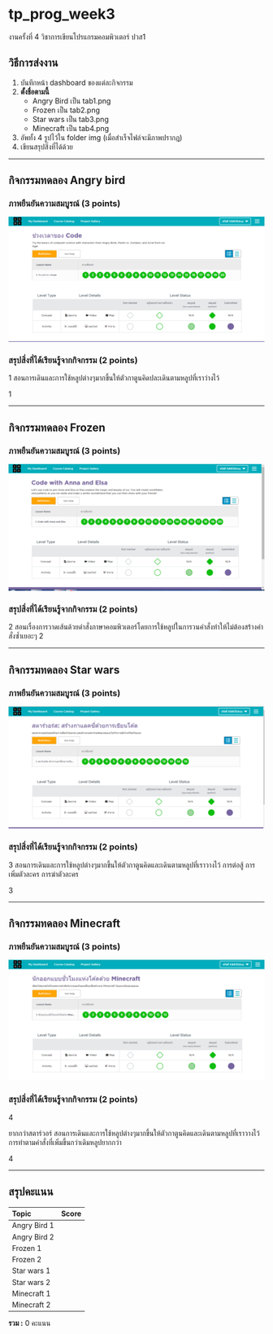 # tp_prog_week3
งานครั้งที่ 4 วิชาการเขียนโปรแกรมคอมพิวเตอร์ ปวส1

## วิธีการส่งงาน

1.  บันทึกหน้า dashboard ของแต่ละกิจกรรม
2.  **ตั้งชื่อตามนี้**
    -  Angry Bird เป็น tab1.png
    -  Frozen เป็น tab2.png
    -  Star wars เป็น tab3.png
    -  Minecraft เป็น tab4.png
3.  อัพทั้ง 4 รูปไว้ใน folder img (เมื่อสำเร็จไฟล์จะมีภาพปรากฎ)
4.  เขียนสรุปสิ่งที่ได้ด้วย

------------------------------------------

## กิจกรรมทดลอง Angry bird

### ภาพยืนยันความสมบูรณ์ (3 points)

![Not Found](tab1.png)

### สรุปสิ่งที่ได้เรียนรู้จากกิจกรรม (2 points)

$$$$1
สอนการเดินและการใช้หลูปต่างๆมากขึ้นให้ตัวกาตูนคิดปละเดินตามหลูปที่เราว่างไว้

1$$$$

-------------------------------------------

## กิจกรรมทดลอง Frozen

### ภาพยืนยันความสมบูรณ์ (3 points)

![Not Found](tab2.png)

### สรุปสิ่งที่ได้เรียนรู้จากกิจกรรม (2 points)

$$$$2
สอนเรื่องการวาดเส้นด้วยดำสั่งภาษาคอมพิวเตอร์โดยการใช้หลูปในการวนคำสั่งทำให้ไม่ต้องสร้างคำสั่งซ้ำเยอะๆ
2$$$$

------------------------------------------

## กิจกรรมทดลอง Star wars

### ภาพยืนยันความสมบูรณ์ (3 points)

![Not Found](tab3.png)

### สรุปสิ่งที่ได้เรียนรู้จากกิจกรรม (2 points)

$$$$3
สอนการเดินและการใช้หลูปต่างๆมากขึ้นให้ตัวกาตูนคิดและเดินตามหลูปที่เราวางไว้ การต่อสู้ การเพิ่มตัวละคร การฆ่าตัวละคร

3$$$$

-------------------------------------------

## กิจกรรมทดลอง Minecraft

### ภาพยืนยันความสมบูรณ์ (3 points)

![Not Found](tab4.png)

### สรุปสิ่งที่ได้เรียนรู้จากกิจกรรม (2 points)

$$$$4

ยากกว่าสตาร์วอร์ สอนการเดินและการใช้หลูปต่างๆมากขึ้นให้ตัวกาตูนคิดและเดินตามหลูปที่เราวางไว้ การทำตามคำสั่งที่เพิ่มขึ้นกว่าเดิมหลูปยากกว่า

4$$$$

-------------------------------------------

## สรุปคะแนน

| Topic          | Score           |
| :------------- | :-------------: |
| Angry Bird 1   |                 |
| Angry Bird 2   |                 |
| Frozen 1       |                 |
| Frozen 2       |                 |
| Star wars 1    |                 |
| Star wars 2    |                 |
| Minecraft 1    |                 |
| Minecraft 2    |                 |

**รวม :** 0 คะแนน

